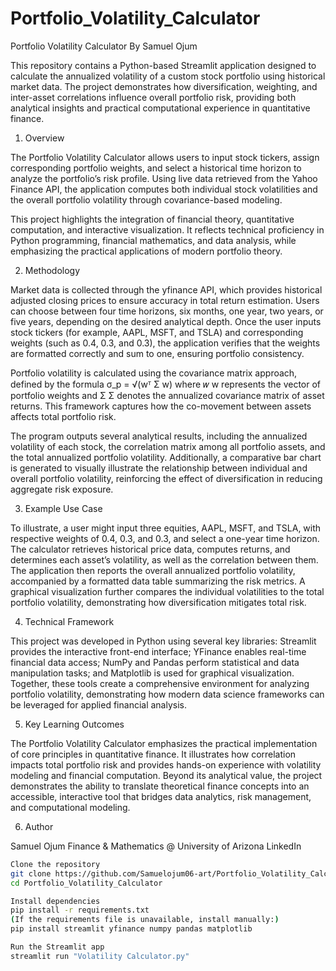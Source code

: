 # Portfolio_Volatility_Calculator
Portfolio Volatility Calculator
By Samuel Ojum

This repository contains a Python-based Streamlit application designed to calculate the annualized volatility of a custom stock portfolio using historical market data. The project demonstrates how diversification, weighting, and inter-asset correlations influence overall portfolio risk, providing both analytical insights and practical computational experience in quantitative finance.

1. Overview

The Portfolio Volatility Calculator allows users to input stock tickers, assign corresponding portfolio weights, and select a historical time horizon to analyze the portfolio’s risk profile. Using live data retrieved from the Yahoo Finance API, the application computes both individual stock volatilities and the overall portfolio volatility through covariance-based modeling.

This project highlights the integration of financial theory, quantitative computation, and interactive visualization. It reflects technical proficiency in Python programming, financial mathematics, and data analysis, while emphasizing the practical applications of modern portfolio theory.

2. Methodology

Market data is collected through the yfinance API, which provides historical adjusted closing prices to ensure accuracy in total return estimation. Users can choose between four time horizons, six months, one year, two years, or five years, depending on the desired analytical depth. Once the user inputs stock tickers (for example, AAPL, MSFT, and TSLA) and corresponding weights (such as 0.4, 0.3, and 0.3), the application verifies that the weights are formatted correctly and sum to one, ensuring portfolio consistency.

Portfolio volatility is calculated using the covariance matrix approach, defined by the formula 
σ_p = √(wᵀ Σ w) where 
𝑤
w represents the vector of portfolio weights and 
Σ
Σ denotes the annualized covariance matrix of asset returns. This framework captures how the co-movement between assets affects total portfolio risk.

The program outputs several analytical results, including the annualized volatility of each stock, the correlation matrix among all portfolio assets, and the total annualized portfolio volatility. Additionally, a comparative bar chart is generated to visually illustrate the relationship between individual and overall portfolio volatility, reinforcing the effect of diversification in reducing aggregate risk exposure.

3. Example Use Case

To illustrate, a user might input three equities, AAPL, MSFT, and TSLA, with respective weights of 0.4, 0.3, and 0.3, and select a one-year time horizon. The calculator retrieves historical price data, computes returns, and determines each asset’s volatility, as well as the correlation between them. The application then reports the overall annualized portfolio volatility, accompanied by a formatted data table summarizing the risk metrics. A graphical visualization further compares the individual volatilities to the total portfolio volatility, demonstrating how diversification mitigates total risk.

4. Technical Framework

This project was developed in Python using several key libraries: Streamlit provides the interactive front-end interface; YFinance enables real-time financial data access; NumPy and Pandas perform statistical and data manipulation tasks; and Matplotlib is used for graphical visualization. Together, these tools create a comprehensive environment for analyzing portfolio volatility, demonstrating how modern data science frameworks can be leveraged for applied financial analysis.

5. Key Learning Outcomes

The Portfolio Volatility Calculator emphasizes the practical implementation of core principles in quantitative finance. It illustrates how correlation impacts total portfolio risk and provides hands-on experience with volatility modeling and financial computation. Beyond its analytical value, the project demonstrates the ability to translate theoretical finance concepts into an accessible, interactive tool that bridges data analytics, risk management, and computational modeling.

6. Author

Samuel Ojum
Finance & Mathematics @ University of Arizona
LinkedIn

```bash
Clone the repository
git clone https://github.com/Samuelojum06-art/Portfolio_Volatility_Calculator.git
cd Portfolio_Volatility_Calculator

Install dependencies
pip install -r requirements.txt
(If the requirements file is unavailable, install manually:)
pip install streamlit yfinance numpy pandas matplotlib

Run the Streamlit app
streamlit run "Volatility Calculator.py"



